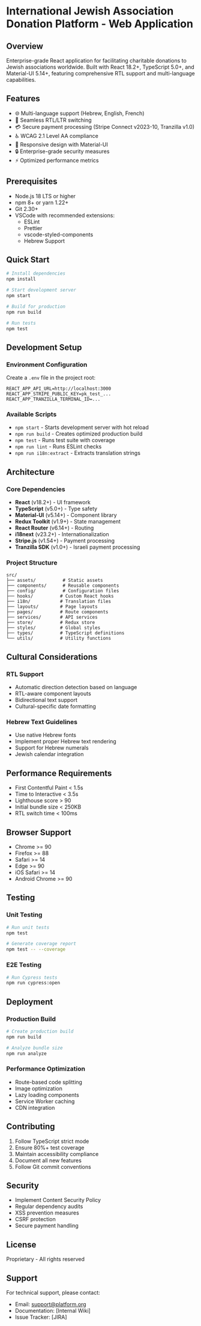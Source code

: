 # International Jewish Association Donation Platform - Web Application

## Overview

Enterprise-grade React application for facilitating charitable donations to Jewish associations worldwide. Built with React 18.2+, TypeScript 5.0+, and Material-UI 5.14+, featuring comprehensive RTL support and multi-language capabilities.

## Features

- 🌐 Multi-language support (Hebrew, English, French)
- 🔄 Seamless RTL/LTR switching
- 💳 Secure payment processing (Stripe Connect v2023-10, Tranzilla v1.0)
- ♿ WCAG 2.1 Level AA compliance
- 📱 Responsive design with Material-UI
- 🔒 Enterprise-grade security measures
- ⚡ Optimized performance metrics

## Prerequisites

- Node.js 18 LTS or higher
- npm 8+ or yarn 1.22+
- Git 2.30+
- VSCode with recommended extensions:
  - ESLint
  - Prettier
  - vscode-styled-components
  - Hebrew Support

## Quick Start

```bash
# Install dependencies
npm install

# Start development server
npm start

# Build for production
npm run build

# Run tests
npm test
```

## Development Setup

### Environment Configuration

Create a `.env` file in the project root:

```env
REACT_APP_API_URL=http://localhost:3000
REACT_APP_STRIPE_PUBLIC_KEY=pk_test_...
REACT_APP_TRANZILLA_TERMINAL_ID=...
```

### Available Scripts

- `npm start` - Starts development server with hot reload
- `npm run build` - Creates optimized production build
- `npm test` - Runs test suite with coverage
- `npm run lint` - Runs ESLint checks
- `npm run i18n:extract` - Extracts translation strings

## Architecture

### Core Dependencies

- **React** (v18.2+) - UI framework
- **TypeScript** (v5.0+) - Type safety
- **Material-UI** (v5.14+) - Component library
- **Redux Toolkit** (v1.9+) - State management
- **React Router** (v6.14+) - Routing
- **i18next** (v23.2+) - Internationalization
- **Stripe.js** (v1.54+) - Payment processing
- **Tranzilla SDK** (v1.0+) - Israeli payment processing

### Project Structure

```
src/
├── assets/          # Static assets
├── components/      # Reusable components
├── config/          # Configuration files
├── hooks/          # Custom React hooks
├── i18n/           # Translation files
├── layouts/        # Page layouts
├── pages/          # Route components
├── services/       # API services
├── store/          # Redux store
├── styles/         # Global styles
├── types/          # TypeScript definitions
└── utils/          # Utility functions
```

## Cultural Considerations

### RTL Support

- Automatic direction detection based on language
- RTL-aware component layouts
- Bidirectional text support
- Cultural-specific date formatting

### Hebrew Text Guidelines

- Use native Hebrew fonts
- Implement proper Hebrew text rendering
- Support for Hebrew numerals
- Jewish calendar integration

## Performance Requirements

- First Contentful Paint < 1.5s
- Time to Interactive < 3.5s
- Lighthouse score > 90
- Initial bundle size < 250KB
- RTL switch time < 100ms

## Browser Support

- Chrome >= 90
- Firefox >= 88
- Safari >= 14
- Edge >= 90
- iOS Safari >= 14
- Android Chrome >= 90

## Testing

### Unit Testing

```bash
# Run unit tests
npm test

# Generate coverage report
npm test -- --coverage
```

### E2E Testing

```bash
# Run Cypress tests
npm run cypress:open
```

## Deployment

### Production Build

```bash
# Create production build
npm run build

# Analyze bundle size
npm run analyze
```

### Performance Optimization

- Route-based code splitting
- Image optimization
- Lazy loading components
- Service Worker caching
- CDN integration

## Contributing

1. Follow TypeScript strict mode
2. Ensure 80%+ test coverage
3. Maintain accessibility compliance
4. Document all new features
5. Follow Git commit conventions

## Security

- Implement Content Security Policy
- Regular dependency audits
- XSS prevention measures
- CSRF protection
- Secure payment handling

## License

Proprietary - All rights reserved

## Support

For technical support, please contact:
- Email: support@platform.org
- Documentation: [Internal Wiki]
- Issue Tracker: [JIRA]